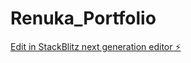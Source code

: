 # Renuka_Portfolio

[Edit in StackBlitz next generation editor ⚡️](https://stackblitz.com/~/github.com/renukachouhan-24/Renuka_Portfolio)